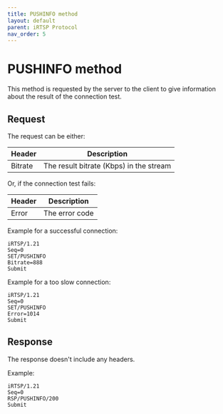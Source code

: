 ```yaml
---
title: PUSHINFO method
layout: default
parent: iRTSP Protocol
nav_order: 5
---
```


# PUSHINFO method

This method is requested by the server to the client to give information about the result of the connection test.

## Request

The request can be either:

| Header  | Description                             |
|---------|-----------------------------------------|
| Bitrate | The result bitrate (Kbps) in the stream |

Or, if the connection test fails:

| Header | Description    |
|--------|----------------|
| Error  | The error code |

Example for a successful connection:

```
iRTSP/1.21
Seq=0
SET/PUSHINFO
Bitrate=888
Submit

```

Example for a too slow connection:

```
iRTSP/1.21
Seq=0
SET/PUSHINFO
Error=1014
Submit

```

## Response

The response doesn't include any headers.

Example:

```
iRTSP/1.21
Seq=0
RSP/PUSHINFO/200
Submit

```
